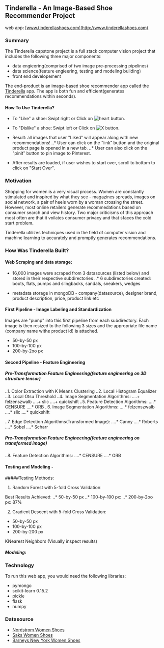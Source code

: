 ## Tinderella - An Image-Based Shoe Recommender Project
web app: [www.tinderellashoes.com](http://www.tinderellashoes.com)

### Summary

The Tinderella capstone project is a full stack computer vision project that includes the following three major components: 

* data engieering(comprised of two image pre-processing pipelines)
* data science(feature engieering, testing and modeling building)
* front end developement

The end-product is an image-based shoe recommender app called the [Tinderella](http://www.tinderellashoes.com) app. The app is both fun and efficient(generates recommendations within seconds). 


#### How To Use Tinderella?

* To "Like" a shoe: Swipt right or Click on ![heart](https://github.com/virginiayung/Tinderella_Capstone_Project/blob/master/Others/tiny_like_icon.png "Logo Title Text 1")
 button.


* To "Dislike" a shoe: Swipt left or Click on ![X](https://github.com/virginiayung/Tinderella_Capstone_Project/blob/master/Others/tiny_dislike_icon.png) button.

* Result: all images that user "Liked" will appear along with new recommendations!
..* User can click on the "link" button and the original product page is opened in a new tab.
..* User can also click on the "pinit" button to pin image to Pinterest.
* After results are loaded, if user wishes to start over, scroll to bottom to click on "Start Over".


### Motivation

Shopping for women is a very visual process. Women are constantly stimulated and inspired by what they see - magazines spreads, images on social network, a pair of heels worn by a woman crossing the street. However, most online retailers generate recommedations based on consumer search and view history. Two major criticisms of this approach most often are that it voilates consumer privacy and that sfaces the cold start problem.

Tinderella utilizes techniques used in the field of computer vision and machine learning to accurately and promptly generates recommendations.


### How Was Tinderella Built?

#### Web Scraping and data storage:

* 16,000 images were scraped from 3 datasources (listed below) and stored in their respective subdirectories
..* 6 subdirectories created: boots, flats, pumps and slingbacks, sandals, sneakers, wedges

* metadata storage in mongoDB - company(datasource), designer brand, product description, price, product link etc

#### First Pipeline - Image Labeling and Standardization

Images are "pump" into this first pipeline from each subdirectory. Each image is then resized to the following 3 sizes and the appropriate file name (company name withe product id) is attached.

* 50-by-50 px
* 100-by-100 px
* 200-by-2oo px


#### Second Pipeline - Feature Engineering

##### Pre-Transformation Feature Engineering(feature engineering on 3D structure tensor)
..1. Color Extraction with K Means Clustering
..2. Local Histogram Equalizer
..3. Local Otsu Threshold
..4. Image Segmentation Algorithms:
....+ felzenszwalb
....+ slic
....+ quickshift
..5. Feature Detection Algorithms:
....* CENSURE
....* ORB
..6. Image Segmentation Algorithms:
....* felzenszwalb
....* slic
....* quickshift

..7. Edge Detection Algorithms(Transformed Image):
....* Canny
....* Roberts
....* Sobel
....* Scharr

##### Pre-Transformation Feature Engineering(feature engineering on transformed image)
..8. Feature Detection Algorithms:
....* CENSURE
....* ORB




#### Testing and Modeling - 

#####Testing Methods:
1. Random Forest with 5-fold Cross Validation: 

Best Results Achieved: 
..* 50-by-50 px
..* 100-by-100 px: 
..* 200-by-2oo px: 87%

2. Gradient Descent with 5-fold Cross Validation:
* 50-by-50 px
* 100-by-100 px
* 200-by-200 px

KNearest Neighbors (Visually inspect results)



##### Modeling:








### Technology
To run this web app, you would need the following libraries:

* pymongo
* scikit-learn 0.15.2
* pickle
* flask
* numpy



### Datasource

* [Nordstrom Women Shoes](http://shop.nordstrom.com/c/womens-shoes?origin=leftnav)
* [Saks Women Shoes](http://www.saksfifthavenue.com/main/SectionPage.jsp?catId=2534374306622397&FOLDER%3C%3Efolder_id=2534374306622397)
* [Barneys New York Women Shoes](http://www.barneys.com/barneys-new-york/women/shoes)




